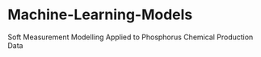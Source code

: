 # Machine-Learning-Models
Soft Measurement Modelling Applied to Phosphorus Chemical Production Data
